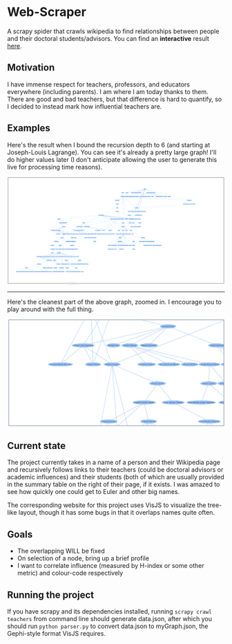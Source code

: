 # Web-Scraper
A scrapy spider that crawls wikipedia to find relationships between people and their doctoral students/advisors. You can find an **interactive** result [here](https://srivastavaanubhav.github.io/Web-Scraper/).

## Motivation
I have immense respect for teachers, professors, and educators everywhere (including parents). I am where I am today thanks to them. There are good and bad teachers, but that difference is hard to quantify, so I decided to instead mark how influential teachers are.

## Examples
Here's the result when I bound the recursion depth to 6 (and starting at Joseph-Louis Lagrange). You can see it's already a pretty large graph! I'll do higher values later (I don't anticipate allowing the user to generate this live for processing time reasons).

![Zoomed out photo](ZoomedOut.PNG)

---

Here's the cleanest part of the above graph, zoomed in. I encourage you to play around with the full thing.

![Zoomed in photo](ZoomedIn.PNG)

## Current state
The project currently takes in a name of a person and their Wikipedia page and recursively follows links to their teachers (could be doctoral advisors or academic influences) and their students (both of which are usually provided in the summary table on the right of their page, if it exists. I was amazed to see how quickly one could get to Euler and other big names.

The corresponding website for this project uses VisJS to visualize the tree-like layout, though it has some bugs in that it overlaps names quite often.

## Goals
- The overlapping WILL be fixed
- On selection of a node, bring up a brief profile
- I want to correlate influence (measured by H-index or some other metric) and colour-code respectively

## Running the project
If you have scrapy and its dependencies installed, running `scrapy crawl teachers` from command line should generate data.json, after which you should run `python parser.py` to convert data.json to myGraph.json, the Gephi-style format VisJS requires.
